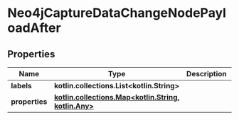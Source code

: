 
# Neo4jCaptureDataChangeNodePayloadAfter

## Properties
| Name | Type | Description | Notes |
| ------------ | ------------- | ------------- | ------------- |
| **labels** | **kotlin.collections.List&lt;kotlin.String&gt;** |  |  |
| **properties** | [**kotlin.collections.Map&lt;kotlin.String, kotlin.Any&gt;**](kotlin.Any.md) |  |  |



